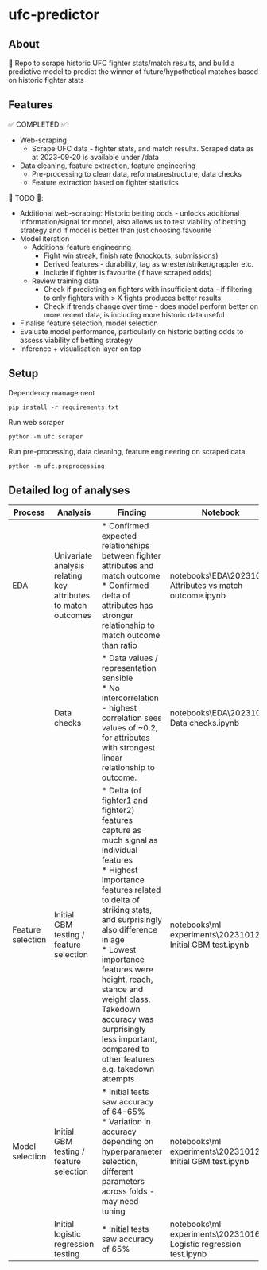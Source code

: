 # ufc-predictor

## About
🥊 Repo to scrape historic UFC fighter stats/match results, and build a predictive model to predict the winner of future/hypothetical matches based on historic fighter stats

## Features
✅ COMPLETED ✅:
- Web-scraping
  - Scrape UFC data - fighter stats, and match results. Scraped data as at 2023-09-20 is available under /data
- Data cleaning, feature extraction, feature engineering
  - Pre-processing to clean data, reformat/restructure, data checks
  - Feature extraction based on fighter statistics

🚧 TODO 🚧:

- Additional web-scraping: Historic betting odds - unlocks additional information/signal for model, also allows us to test viability of betting strategy and if model is better than just choosing favourite
- Model iteration
  - Additional feature engineering
    - Fight win streak, finish rate (knockouts, submissions)
    - Derived features - durability, tag as wrester/striker/grappler etc.
    - Include if fighter is favourite (if have scraped odds)
  - Review training data
    - Check if predicting on fighters with insufficient data - if filtering to only fighters with > X fights produces better results
    - Check if trends change over time - does model perform better on more recent data, is including more historic data useful
- Finalise feature selection, model selection
- Evaluate model performance, particularly on historic betting odds to assess viability of betting strategy
- Inference + visualisation layer on top

## Setup
Dependency management
```
pip install -r requirements.txt
```
Run web scraper
```
python -m ufc.scraper
```
Run pre-processing, data cleaning, feature engineering on scraped data
```
python -m ufc.preprocessing
```

## Detailed log of analyses

| Process | Analysis | Finding | Notebook |
| --- | --- | --- | --- |
| EDA | Univariate analysis relating key attributes to match outcomes | * Confirmed expected relationships between fighter attributes and match outcome <br /> * Confirmed delta of attributes has stronger relationship to match outcome than ratio | notebooks\EDA\20231012 Attributes vs match outcome.ipynb |
| | Data checks | * Data values / representation sensible <br /> * No intercorrelation - highest correlation sees values of ~0.2, for attributes with strongest linear relationship to outcome. | notebooks\EDA\20231016 Data checks.ipynb |
| Feature selection | Initial GBM testing / feature selection | * Delta (of fighter1 and fighter2) features capture as much signal as individual features  <br /> * Highest importance features related to delta of striking stats, and surprisingly also difference in age <br /> * Lowest importance features were height, reach, stance and weight class. Takedown accuracy was <br /> surprisingly less important, compared to other features e.g. takedown attempts | notebooks\ml experiments\20231012 Initial GBM test.ipynb |
| Model selection | Initial GBM testing / feature selection | * Initial tests saw accuracy of 64-65% <br /> * Variation in accuracy depending on hyperparameter selection,  different parameters across folds - may need tuning| notebooks\ml experiments\20231012 Initial GBM test.ipynb |
|  | Initial logistic regression testing |* Initial tests saw accuracy of 65%| notebooks\ml experiments\20231016 Logistic regression test.ipynb |
